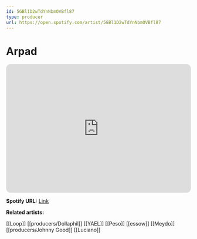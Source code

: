 ```yaml
---
id: 5GBl1D2wTdYnNbmOVBfl87
type: producer
url: https://open.spotify.com/artist/5GBl1D2wTdYnNbmOVBfl87
---
```

# Arpad

<iframe style="border-radius:12px" src="https://open.spotify.com/embed/artist/5GBl1D2wTdYnNbmOVBfl87" width="100%" height="352" frameBorder="0" allowfullscreen="" allow="autoplay; clipboard-write; encrypted-media; fullscreen; picture-in-picture" loading="lazy"></iframe>

**Spotify URL:** [Link](https://open.spotify.com/artist/5GBl1D2wTdYnNbmOVBfl87)

**Related artists:**

[[Loop]]
[[producers/Dollaphil]]
[[YAEL]]
[[Peso]]
[[essow]]
[[Meydo]]
[[producers/Johnny Good]]
[[Luciano]]
